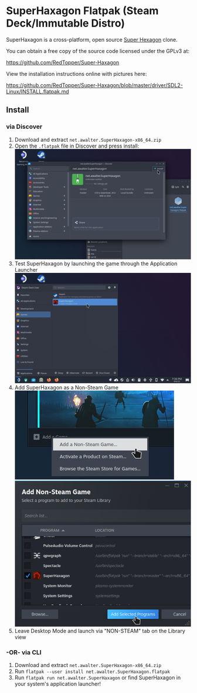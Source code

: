 # SuperHaxagon Flatpak (Steam Deck/Immutable Distro)

SuperHaxagon is a cross-platform, open source [Super Hexagon](http://superhexagon.com/) clone.

You can obtain a free copy of the source code licensed under the GPLv3 at:

https://github.com/RedTopper/Super-Haxagon

View the installation instructions online with pictures here:

https://github.com/RedTopper/Super-Haxagon/blob/master/driver/SDL2-Linux/INSTALL.flatpak.md

## Install

### via Discover

1. Download and extract `net.awalter.SuperHaxagon-x86_64.zip`
2. Open the `.flatpak` file in Discover and press install:  
   ![Discover Install Screen](/media/screenshots/Screenshot_20250406_193243.png)
3. Test SuperHaxagon by launching the game through the Application Launcher  
   ![Application Launcher with SuperHaxagon Selected](/media/screenshots/Screenshot_20250406_193403.png)
4. Add SuperHaxagon as a Non-Steam Game  
   ![Location of Add a Non-Steam Game in Steam Client](/media/screenshots/Screenshot_20250406_193424.png)  
   ![SuperHaxagon Selected in Program List](/media/screenshots/Screenshot_20250406_193548.png)
5. Leave Desktop Mode and launch via "NON-STEAM" tab on the Library view

### -OR- via CLI

1. Download and extract `net.awalter.SuperHaxagon-x86_64.zip`
2. Run `flatpak --user install net.awalter.SuperHaxagon.flatpak`
3. Run `flatpak run net.awalter.SuperHaxagon` or find SuperHaxagon in your system's application launcher!
